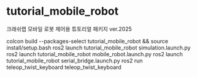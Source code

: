 # tutorial_mobile_robot
크래쉬랩 모바일 로봇 제어용 튜토리얼 패키지 ver.2025

colcon build --packages-select tutorial_mobile_robot && source install/setup.bash
ros2 launch tutorial_mobile_robot simulation.launch.py
ros2 launch tutorial_mobile_robot mobile_robot.launch.py
ros2 launch tutorial_mobile_robot serial_bridge.launch.py
ros2 run teleop_twist_keyboard teleop_twist_keyboard
